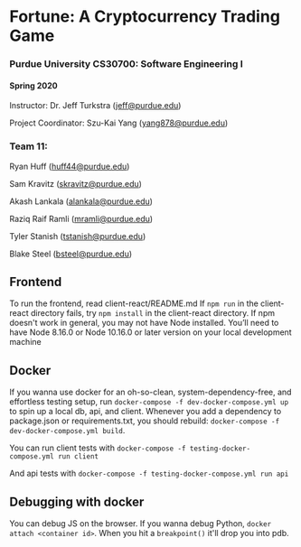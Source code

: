 Fortune: A Cryptocurrency Trading Game
======================================

### Purdue University CS30700: Software Engineering I

#### Spring 2020

Instructor: Dr. Jeff Turkstra (jeff@purdue.edu)

Project Coordinator: Szu-Kai Yang (yang878@purdue.edu)


### Team 11:

Ryan Huff (huff44@purdue.edu)

Sam Kravitz (skravitz@purdue.edu)

Akash Lankala (alankala@purdue.edu)

Raziq Raif Ramli (mramli@purdue.edu)

Tyler Stanish (tstanish@purdue.edu)

Blake Steel (bsteel@purdue.edu)


Frontend
---------

To run the frontend, read client-react/README.md
If `npm run` in the client-react directory fails, try `npm install` in the client-react directory.
If npm doesn't work in general, you may not have Node installed. You’ll need to have Node 8.16.0 or Node 10.16.0 or later version on your local development machine


Docker
--------
If you wanna use docker for an oh-so-clean, system-dependency-free, and effortless testing setup, run `docker-compose -f dev-docker-compose.yml up` to spin up a local db, api, and client.  Whenever you add a dependency to
package.json or requirements.txt, you should rebuild: `docker-compose -f dev-docker-compose.yml build`.

You can run client tests with `docker-compose -f testing-docker-compose.yml run
client`

And api tests with `docker-compose -f testing-docker-compose.yml run api`

Debugging with docker
---------------------
You can debug JS on the browser. If you wanna debug Python, `docker attach
<container id>`. When you hit a `breakpoint()` it'll drop you into pdb.
